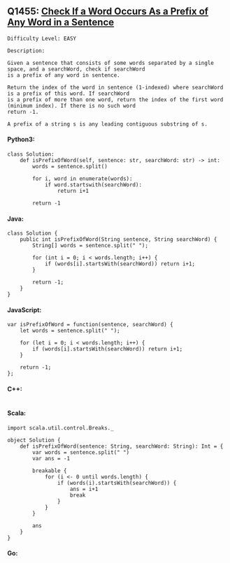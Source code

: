 ## Q1455: [Check If a Word Occurs As a Prefix of Any Word in a Sentence](https://leetcode.com/problems/check-if-a-word-occurs-as-a-prefix-of-any-word-in-a-sentence/)

```
Difficulty Level: EASY
```

```
Description:

Given a sentence that consists of some words separated by a single space, and a searchWord, check if searchWord
is a prefix of any word in sentence.

Return the index of the word in sentence (1-indexed) where searchWord is a prefix of this word. If searchWord
is a prefix of more than one word, return the index of the first word (minimum index). If there is no such word
return -1.

A prefix of a string s is any leading contiguous substring of s.
```

#### Python3:

```
class Solution:
    def isPrefixOfWord(self, sentence: str, searchWord: str) -> int:
        words = sentence.split()

        for i, word in enumerate(words):
            if word.startswith(searchWord):
                return i+1

        return -1
```

#### Java:

```
class Solution {
    public int isPrefixOfWord(String sentence, String searchWord) {
        String[] words = sentence.split(" ");

        for (int i = 0; i < words.length; i++) {
            if (words[i].startsWith(searchWord)) return i+1;
        }

        return -1;
    }
}
```

#### JavaScript:

```
var isPrefixOfWord = function(sentence, searchWord) {
    let words = sentence.split(" ");

    for (let i = 0; i < words.length; i++) {
        if (words[i].startsWith(searchWord)) return i+1;
    }

    return -1;
};
```

#### C++:

```

```

#### Scala:

```
import scala.util.control.Breaks._

object Solution {
    def isPrefixOfWord(sentence: String, searchWord: String): Int = {
        var words = sentence.split(" ")
        var ans = -1

        breakable {
            for (i <- 0 until words.length) {
                if (words(i).startsWith(searchWord)) {
                    ans = i+1
                    break
                }
            }
        }

        ans
    }
}
```

#### Go:

```

```